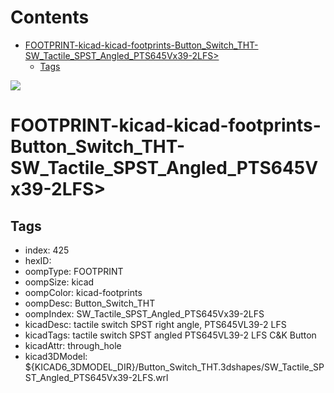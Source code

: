 



Contents
========

* [FOOTPRINT-kicad-kicad-footprints-Button_Switch_THT-SW_Tactile_SPST_Angled_PTS645Vx39-2LFS>](#footprint-kicad-kicad-footprints-button_switch_tht-sw_tactile_spst_angled_pts645vx39-2lfs)
	* [Tags](#tags)
  
![][im]
# FOOTPRINT-kicad-kicad-footprints-Button_Switch_THT-SW_Tactile_SPST_Angled_PTS645Vx39-2LFS>

## Tags

- index: 425
- hexID: 
- oompType: FOOTPRINT
- oompSize: kicad
- oompColor: kicad-footprints
- oompDesc: Button_Switch_THT
- oompIndex: SW_Tactile_SPST_Angled_PTS645Vx39-2LFS
- kicadDesc: tactile switch SPST right angle, PTS645VL39-2 LFS
- kicadTags: tactile switch SPST angled PTS645VL39-2 LFS C&K Button
- kicadAttr: through_hole
- kicad3DModel: ${KICAD6_3DMODEL_DIR}/Button_Switch_THT.3dshapes/SW_Tactile_SPST_Angled_PTS645Vx39-2LFS.wrl



[im]: image.png
